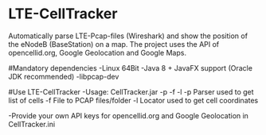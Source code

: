 # LTE-CellTracker
Automatically parse LTE-Pcap-files (Wireshark) and show the position of the eNodeB (BaseStation) on a map. The project uses the API of opencellid.org, Google Geolocation and Google Maps.

#Mandatory dependencies
-Linux 64Bit
-Java 8 + JavaFX support (Oracle JDK recommended)
-libpcap-dev

#Use LTE-CellTracker
-Usage: CellTracker.jar -p -f -l
-p Parser used to get list of cells
-f File to PCAP files/folder
-l Locator used to get cell coordinates

-Provide your own API keys for opencellid.org and Google Geolocation in CellTracker.ini
